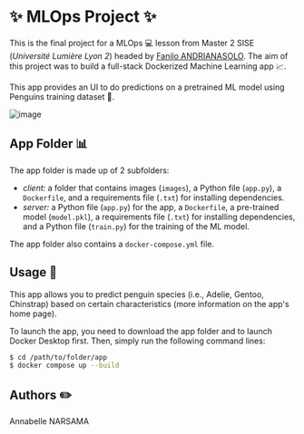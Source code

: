 # ✨ MLOps Project ✨

This is the final project for a MLOps 💻 lesson from Master 2 SISE (_Université Lumière Lyon 2_) headed by [Fanilo ANDRIANASOLO](https://github.com/andfanilo). The aim of this project was to build a full-stack Dockerized Machine Learning app 📈.


This app provides an UI to do predictions on a pretrained ML model using Penguins training dataset 🐧.

![image](https://external-content.duckduckgo.com/iu/?u=https%3A%2F%2Ftse1.mm.bing.net%2Fth%3Fid%3DOIP.nTBp_OFIa2-7S0dY9-oLMgHaEU%26pid%3DApi&f=1&ipt=1529d0c5a6f93710b5fd3eccd78a075497ecc725ee9ce5a154983629845d6d3c&ipo=images)

## App Folder 📊

The app folder is made up of 2 subfolders:

- *client:* a folder that contains images (`images`), a Python file (`app.py`), a `Dockerfile`, and a requirements file (`.txt`) for installing dependencies.
- *server:* a Python file (`app.py`) for the app, a `Dockerfile`, a pre-trained model (`model.pkl`), a requirements file (`.txt`) for installing dependencies, and a Python file (`train.py`) for the training of the ML model.

The app folder also contains a `docker-compose.yml` file.

## Usage 📍

This app allows you to predict penguin species (i.e., Adelie, Gentoo, Chinstrap) based on certain characteristics (more information on the app's home page).

To launch the app, you need to download the app folder and to launch Docker Desktop first. Then, simply run the following command lines:

```bash
$ cd /path/to/folder/app
$ docker compose up --build
```

## Authors ✏️

Annabelle NARSAMA

